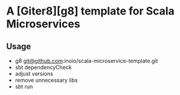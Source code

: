# A [Giter8][g8] template for Scala Microservices

## Usage
* g8 git@github.com:inoio/scala-microservice-template.git
* sbt dependencyCheck
* adjust versions
* remove unnecessary libs 
* sbt run

